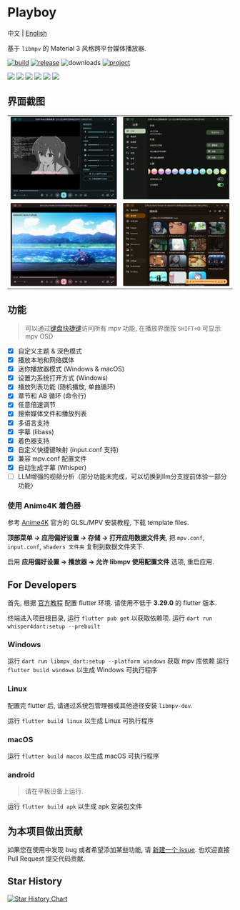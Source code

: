 # Playboy

中文 | [English](./README_en.md)

基于 `libmpv` 的 Material 3 风格跨平台媒体播放器.

[![build](https://img.shields.io/github/actions/workflow/status/Playboy-Player/Playboy/build.yml?style=for-the-badge)](https://github.com/Playboy-Player/Playboy/actions)
[![release](https://img.shields.io/badge/beta-2025.4-gold?style=for-the-badge)](https://github.com/Playboy-Player/Playboy/releases) ![downloads](https://img.shields.io/github/downloads/Playboy-Player/Playboy/total?style=for-the-badge&color=blue) [![project](https://img.shields.io/badge/project-grey?style=for-the-badge)](https://github.com/orgs/Playboy-Player/projects/3)

![](https://m3-markdown-badges.vercel.app/stars/7/2/Playboy-Player/Playboy)
![](https://m3-markdown-badges.vercel.app/issues/1/2/Playboy-Player/Playboy)
![](https://ziadoua.github.io/m3-Markdown-Badges/badges/Windows/windows3.svg)
![](https://ziadoua.github.io/m3-Markdown-Badges/badges/Linux/linux3.svg)
![](https://ziadoua.github.io/m3-Markdown-Badges/badges/macOS/macos3.svg)
![](https://ziadoua.github.io/m3-Markdown-Badges/badges/Android/android3.svg)

## 界面截图

<table>
  <tr>
    <td>
      <img src='./screenshots/screenshot1.png' alt="equalizer">
    </td>
    <td>
      <img src='./screenshots/screenshot2.png' alt="theme">
    </td>
  </tr>
  <tr>
    <td>
      <img src='./screenshots/screenshot3.png' alt="shaders">
    </td>
    <td>
      <img src='./screenshots/screenshot4.png' alt="library">
    </td>
  </tr>
</table>

## 功能

> 可以通过[键盘快捷键](https://github.com/mpv-player/random-stuff/blob/master/key_bindings_chart/mpbindings.png)访问所有 mpv 功能, 在播放界面按 `SHIFT+O` 可显示 mpv OSD

- [X] 自定义主题 & 深色模式
- [X] 播放本地和网络媒体
- [X] 迷你播放器模式 (Windows & macOS)
- [X] 设置为系统打开方式 (Windows)
- [X] 播放列表功能 (随机播放, 单曲循环)
- [X] 章节和 AB 循环 (命令行)
- [X] 任意倍速调节
- [X] 搜索媒体文件和播放列表
- [X] 多语言支持
- [X] 字幕 (libass)
- [X] 着色器支持
- [X] 自定义快捷键映射 (input.conf 支持)
- [X] 兼容 mpv.conf 配置文件
- [X] 自动生成字幕 (Whisper)
- [ ] LLM增强的视频分析（部分功能未完成，可以切换到llm分支提前体验一部分功能）

### 使用 Anime4K 着色器

参考 [Anime4K](https://github.com/bloc97/Anime4K) 官方的 GLSL/MPV 安装教程, 下载 template files.

**顶部菜单 -> 应用偏好设置 -> 存储 -> 打开应用数据文件夹**, 把 `mpv.conf`, `input.conf`, `shaders 文件夹` 复制到数据文件夹下.

启用 **应用偏好设置 -> 播放器 -> 允许 libmpv 使用配置文件** 选项, 重启应用.

## For Developers

首先, 根据 [官方教程](https://docs.flutter.dev/get-started/install/) 配置 flutter 环境. 请使用不低于 **3.29.0** 的 flutter 版本.

终端进入项目根目录, 运行 `flutter pub get` 以获取依赖项.
运行 `dart run whisper4dart:setup --prebuilt`

### Windows

运行 `dart run libmpv_dart:setup --platform windows` 获取 mpv 库依赖
运行 `flutter build windows` 以生成 Windows 可执行程序

### Linux

配置完 flutter 后, 请通过系统包管理器或其他途径安装 `libmpv-dev`.

运行 `flutter build linux` 以生成 Linux 可执行程序

### macOS

运行 `flutter build macos` 以生成 macOS 可执行程序

### android

> 请在平板设备上运行.

运行 `flutter build apk` 以生成 apk 安装包文件

## 为本项目做出贡献

如果您在使用中发现 bug 或者希望添加某些功能, 请 [新建一个 issue](https://github.com/Playboy-Player/Playboy/issues/new).
也欢迎直接 Pull Request 提交代码贡献.

## Star History

[![Star History Chart](https://api.star-history.com/svg?repos=Playboy-Player/Playboy&type=Date)](https://star-history.com/#Playboy-Player/Playboy&Date)
